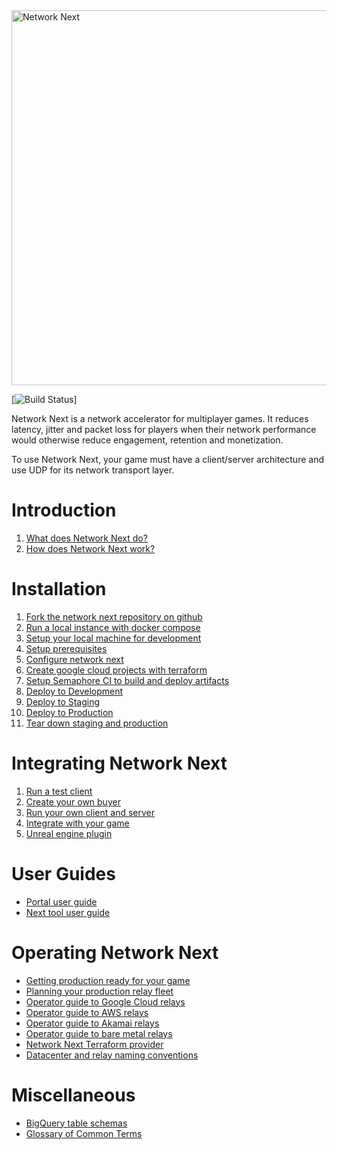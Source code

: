 <img src="https://static.wixstatic.com/media/799fd4_0512b6edaeea4017a35613b4c0e9fc0b~mv2.jpg/v1/fill/w_1200,h_140,al_c,q_80,usm_0.66_1.00_0.01/networknext_logo_colour_black_RGB_tightc.jpg" alt="Network Next" width="600"/>

<br>

[![Build Status](https://networknext.semaphoreci.com/badges/next/branches/master.svg?key=b74eb8a5-60a2-4044-a0db-cfeab84798dc)]

Network Next is a network accelerator for multiplayer games. It reduces latency, jitter and packet loss for players when their network performance would otherwise reduce engagement, retention and monetization.

To use Network Next, your game must have a client/server architecture and use UDP for its network transport layer.

# Introduction

1. [What does Network Next do?](docs/what_does_network_next_do.md)
2. [How does Network Next work?](docs/how_does_network_next_work.md)

# Installation

1. [Fork the network next repository on github](docs/fork_next_repository.md)
2. [Run a local instance with docker compose](docs/run_local_instance_with_docker_compose.md)
3. [Setup your local machine for development](docs/setup_your_local_machine_for_development.md)
4. [Setup prerequisites](docs/setup_prerequisites.md)
5. [Configure network next](docs/configure_network_next.md)
6. [Create google cloud projects with terraform](docs/create_google_cloud_projects_with_terraform.md)
7. [Setup Semaphore CI to build and deploy artifacts](docs/setup_semaphore_ci_to_build_and_deploy_artifacts.md)
8. [Deploy to Development](docs/deploy_to_development.md)
9. [Deploy to Staging](docs/deploy_to_staging.md)
10. [Deploy to Production](docs/deploy_to_production.md)
11. [Tear down staging and production](docs/tear_down_staging_and_production.md)

# Integrating Network Next

1. [Run a test client](docs/run_a_test_client.md)
2. [Create your own buyer](docs/create_your_own_buyer.md)
3. [Run your own client and server](docs/run_your_own_client_and_server.md)
4. [Integrate with your game](docs/integrate_with_your_game.md)
5. [Unreal engine plugin](docs/unreal_engine_plugin.md)

# User Guides

* [Portal user guide](docs/portal_user_guide.md)
* [Next tool user guide](docs/next_tool_user_guide.md)
  
# Operating Network Next

* [Getting production ready for your game](docs/getting_production_ready_for_your_game.md)
* [Planning your production relay fleet](docs/planning_your_production_relay_fleet.md)
* [Operator guide to Google Cloud relays](docs/operator_guide_to_google_cloud_relays.md)
* [Operator guide to AWS relays](docs/operator_guide_to_aws_relays.md)
* [Operator guide to Akamai relays](docs/operator_guide_to_akamai_relays.md)
* [Operator guide to bare metal relays](docs/operator_guide_to_bare_metal_relays.md)
* [Network Next Terraform provider](docs/network_next_terraform_provider.md)
* [Datacenter and relay naming conventions](docs/datacenter_and_relay_naming_conventions.md)

# Miscellaneous

* [BigQuery table schemas](docs/bigquery_table_schemas.md)
* [Glossary of Common Terms](docs/glossary_of_common_terms.md)
